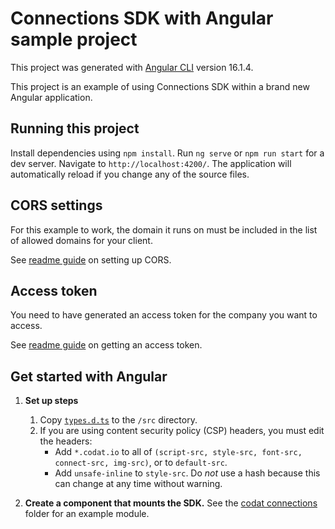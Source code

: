 # Connections SDK with Angular sample project

This project was generated with [Angular CLI](https://github.com/angular/angular-cli) version 16.1.4.

This project is an example of using Connections SDK within a brand new Angular application.

## Running this project

Install dependencies using `npm install`. Run `ng serve` or `npm run start` for a dev server. Navigate to `http://localhost:4200/`. The application will automatically reload if you change any of the source files.

## CORS settings

For this example to work, the domain it runs on must be included in the list of allowed domains for your client.

See <a href="https://github.com/codatio/sdk-connections/tree/main#set-cors-domains" target="_blank">readme guide</a> on setting up CORS.

## Access token

You need to have generated an access token for the company you want to access.

See <a href="https://github.com/codatio/sdk-connections/tree/main#generate-access-token" target="_blank">readme guide</a> on getting an access token.

## Get started with Angular

1. **Set up steps**
   1. Copy <a href="https://github.com/codatio/sdk-connections/blob/main/snippets/types.d.ts" target="_blank"> `types.d.ts`</a> to the `/src` directory.
   2. If you are using content security policy (CSP) headers, you must edit the headers:
      * Add `*.codat.io` to all of `(script-src, style-src, font-src, connect-src, img-src)`, or to `default-src`.
      * Add `unsafe-inline` to `style-src`. Do *not* use a hash because this can change at any time without warning.
  
2. **Create a component that mounts the SDK.** See the <a href="./src/app/codat-connections/">codat connections</a> folder for an example module.
